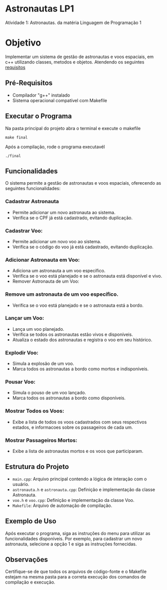 # Astronautas LP1
Atividade 1: Astronautas. da matéria Linguagem de Programação 1

# Objetivo
Implementar um sistema de gestão de astronautas e voos espaciais, em c++ utilizando classes, metodos e objetos. Atendendo os seguintes [requisitos](https://docs.google.com/document/d/1W9hH12mJCvyrJxH0JxaaUVHQdLYGfK461puEwYUkwtg/edit)

## Pré-Requisitos
- Compilador "g++" instalado
- Sistema operacional compatível com Makefile

## Executar o Programa
Na pasta principal do projeto abra o terminal e execute o makefile 
```
make final
```
Após a compilação, rode o programa executavél

```
./final
```

## Funcionalidades 
O sistema permite a gestão de astronautas e voos espaciais, oferecendo as seguintes funcionalidades:

### Cadastrar Astronauta
- Permite adicionar um novo astronauta ao sistema.
- Verifica se o CPF já está cadastrado, evitando duplicação.

### Cadastrar Voo:
- Permite adicionar um novo voo ao sistema.
- Verifica se o código do voo já está cadastrado, evitando duplicação.

### Adicionar Astronauta em Voo:
- Adiciona um astronauta a um voo específico.
- Verifica se o voo está planejado e se o astronauta está disponível e vivo.
- Remover Astronauta de um Voo:

### Remove um astronauta de um voo específico.
- Verifica se o voo está planejado e se o astronauta está a bordo.

### Lançar um Voo:
- Lança um voo planejado.
- Verifica se todos os astronautas estão vivos e disponíveis.
- Atualiza o estado dos astronautas e registra o voo em seu histórico.

### Explodir Voo:
- Simula a explosão de um voo.
- Marca todos os astronautas a bordo como mortos e indisponíveis.

### Pousar Voo:
- Simula o pouso de um voo lançado.
- Marca todos os astronautas a bordo como disponíveis.

### Mostrar Todos os Voos:
- Exibe a lista de todos os voos cadastrados com seus respectivos estados, e informacoes sobre os passageiros de cada um.


### Mostrar Passageiros Mortos:
- Exibe a lista de astronautas mortos e os voos que participaram.

## Estrutura do Projeto
- ```main.cpp```: Arquivo principal contendo a lógica de interação com o usuário.
- ```astronauta.h``` e ```astronauta.cpp```: Definição e implementação da classe Astronauta.
- ```voo.h``` e ```voo.cpp```: Definição e implementação da classe Voo.
- ```Makefile```: Arquivo de automação de compilação.

## Exemplo de Uso
Após executar o programa, siga as instruções do menu para utilizar as funcionalidades disponíveis. Por exemplo, para cadastrar um novo astronauta, selecione a opção 1 e siga as instruções fornecidas.

## Observações
Certifique-se de que todos os arquivos de código-fonte e o Makefile estejam na mesma pasta para a correta execução dos comandos de compilação e execução.


